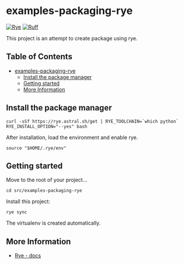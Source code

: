 # examples-packaging-rye

[![Rye](https://img.shields.io/endpoint?url=https://raw.githubusercontent.com/astral-sh/rye/main/artwork/badge.json)](https://rye.astral.sh)
[![Ruff](https://img.shields.io/endpoint?url=https://raw.githubusercontent.com/astral-sh/ruff/main/assets/badge/v2.json)](https://github.com/astral-sh/ruff)

This project is an attempt to create package using rye.

## Table of Contents <!-- omit in toc -->

- [examples-packaging-rye](#examples-packaging-rye)
  - [Install the package manager](#install-the-package-manager)
  - [Getting started](#getting-started)
  - [More Information](#more-information)


## Install the package manager 

```shell
curl -sSf https://rye.astral.sh/get | RYE_TOOLCHAIN=`which python` RYE_INSTALL_OPTION="--yes" bash
```

After installation, load the environment and enable rye.

```shell
source "$HOME/.rye/env"
```


## Getting started

Move to the root of your project...

```shell
cd src/examples-packaging-rye
```

Install this project:

```shell
rye sync
```

The virtualenv is created automatically.


## More Information

- [Rye - docs](/docs/packaging/rye.md)
